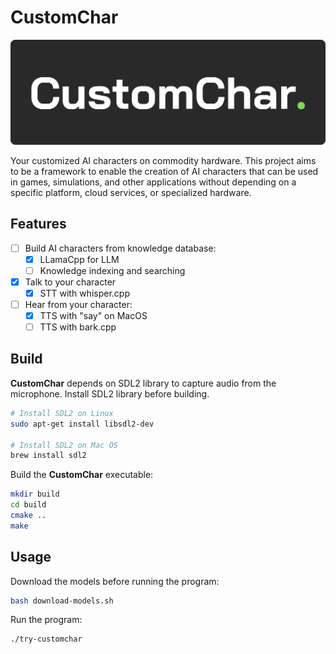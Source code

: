 # CustomChar

![CustomChar](CustomChar.svg)

Your customized AI characters on commodity hardware. This project aims to be a framework to enable the creation of AI characters that can be used in games, simulations, and other applications without depending on a specific platform, cloud services, or specialized hardware.

## Features

- [ ] Build AI characters from knowledge database:
  - [x] LLamaCpp for LLM
  - [ ] Knowledge indexing and searching
- [x] Talk to your character
  - [x] STT with whisper.cpp
- [ ] Hear from your character:
  - [x] TTS with "say" on MacOS
  - [ ] TTS with bark.cpp

## Build

**CustomChar** depends on SDL2 library to capture audio from the microphone. Install SDL2 library before building.

```bash
# Install SDL2 on Linux
sudo apt-get install libsdl2-dev

# Install SDL2 on Mac OS
brew install sdl2
```

Build the **CustomChar** executable:

```bash
mkdir build
cd build
cmake ..
make
```

## Usage

Download the models before running the program:

```bash
bash download-models.sh
```

Run the program:

```bash
./try-customchar
```
